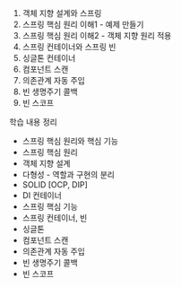  1. 객체 지향 설계와 스프링
 2. 스프링 핵심 원리 이해1 - 예제 만들기
 3. 스프링 핵심 원리 이해2 - 객체 지향 원리 적용
 4. 스프링 컨테이너와 스프링 빈
 5. 싱글톤 컨테이너
 6. 컴포넌트 스캔
 7. 의존관계 자동 주입
 8. 빈 생명주기 콜백
 9. 빈 스코프


학습 내용 정리
- 스프링 핵심 원리와 핵심 기능
- 스프링 핵심 원리
- 객체 지향 설계
- 다형성 - 역할과 구현의 분리
- SOLID [OCP, DIP]
- DI 컨테이너
- 스프링 핵심 기능
- 스프링 컨테이너, 빈
- 싱글톤
- 컴포넌트 스캔
- 의존관계 자동 주입
- 빈 생명주기 콜백
- 빈 스코프
